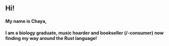 ## Hi! 
#### My name is Chaya,
#### I am a biology graduate, music hoarder and bookseller (/-consumer) now finding my way around the Rust language! 

